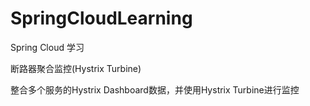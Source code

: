 # SpringCloudLearning
Spring Cloud 学习

断路器聚合监控(Hystrix Turbine)

整合多个服务的Hystrix Dashboard数据，并使用Hystrix Turbine进行监控
